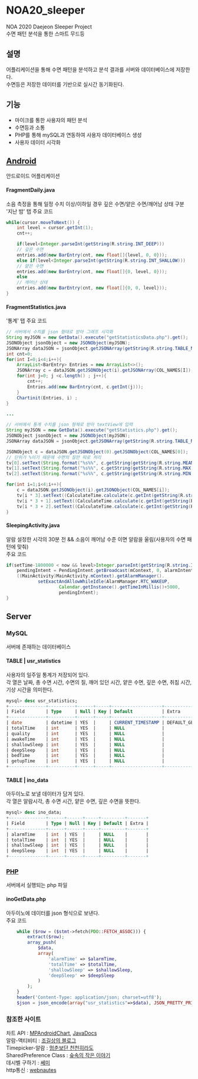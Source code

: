 # NOA20_sleeper
NOA 2020 Daejeon Sleeper Project   
수면 패턴 분석을 통한 스마트 무드등

## 설명
어플리케이션을 통해 수면 패턴을 분석하고 분석 결과를 서버와 데이터베이스에 저장한다.   
수면등은 저장한 데이터를 기반으로 실시간 동기화된다.   

## 기능
* 마이크를 통한 사용자의 패턴 분석
* 수면등과 소통
* PHP를 통해 mySQL과 연동하여 사용자 데이터베이스 생성
* 사용자 데이터 시각화

## [Android](https://github.com/eun-seong/NOA20_sleeper/tree/master/NOA20_Sleeper)
안드로이드 어플리케이션   
#### FragmentDaily.java 
소음 측정을 통해 일정 수치 이상/이하일 경우 깊은 수면/얕은 수면/깨어남 상태 구분   
'지난 밤' 탭 주요 코드   
```java
while(cursor.moveToNext()) {
    int level = cursor.getInt(1);
    cnt++;

    if(level<Integer.parseInt(getString(R.string.INT_DEEP)))
	// 깊은 수면
	entries.add(new BarEntry(cnt, new float[]{level, 0, 0}));
    else if(level<Integer.parseInt(getString(R.string.INT_SHALLOW)))
	// 얕은 수면
	entries.add(new BarEntry(cnt, new float[]{0, level, 0}));
    else
	// 깨어난 상태
	entries.add(new BarEntry(cnt, new float[]{0, 0, level}));
}
```
   
#### FragmentStatistics.java
'통계' 탭 주요 코드
```java
// 서버에서 수치를 json 형태로 받아 그래프 시각화
String myJSON = new GetData().execute("getStatisticsData.php").get();
JSONObject jsonObject = new JSONObject(myJSON);
JSONArray dataJSON = jsonObject.getJSONArray(getString(R.string.TABLE_NAME_STATISTICS));
int cnt=0;
for(int I=0;i<4;i++){
    ArrayList<BarEntry> Entries = new ArrayList<>();
    JSONArray c = dataJSON.getJSONObject(i).getJSONArray(COL_NAMES[I]);
    for(int j=0; j <c.length() ; j++){
        cnt++;
        Entries.add(new BarEntry(cnt, c.getInt(j)));
    }
    Chartinit(Entries, i) ;
}

...

// 서버에서 통계 수치를 json 형채로 받아 textView에 입력
String myJSON = new GetData().execute("getStatistics.php").get();
JSONObject jsonObject = new JSONObject(myJSON);
JSONArray dataJSON = jsonObject.getJSONArray(getString(R.string.TABLE_NAME_STATISTICS));

JSONObject c = dataJSON.getJSONObject(0).getJSONObject(COL_NAMES[0]);
// 단위가 %이기 때문에 수면의 질만 따로 처리
tv[0].setText(String.format("%s%%", c.getString(getString(R.string.MEAN))));
tv[1].setText(String.format("%s%%", c.getString(getString(R.string.MAX))));
tv[2].setText(String.format("%s%%", c.getString(getString(R.string.MIN))));

for(int i=1;i<4;i++){
    c = dataJSON.getJSONObject(i).getJSONObject(COL_NAMES[i]);
    tv[i * 3].setText((CalculateTime.calculate(c.getInt(getString(R.string.MEAN)))));
    tv[i * 3 + 1].setText((CalculateTime.calculate(c.getInt(getString(R.string.MAX)))));
    tv[i * 3 + 2].setText((CalculateTime.calculate(c.getInt(getString(R.string.MIN)))));
}
```

#### SleepingActivity.java
알람 설정한 시각의 30분 전 && 소음이 깨어남 수준 이면 알람을 울림(사용자의 수면 패턴에 맞춰)    
주요 코드   
```java
if(setTime-1800000 < now && level>Integer.parseInt(getString(R.string.INT_SHALLOW))){
    pendingIntent = PendingIntent.getBroadcast(mContext, 0, alarmIntent, 0);
    ((MainActivity)MainActivity.mContext).getAlarmManager().
            setExactAndAllowWhileIdle(AlarmManager.RTC_WAKEUP,
                    Calendar.getInstance().getTimeInMillis()+5000,
                    pendingIntent);
}
```


## Server
### MySQL
서버에 존재하는 데이터베이스
#### TABLE | usr_statistics
사용자의 일주일 통계가 저장되어 있다.   
각 열은 날짜, 총 수면 시간, 수면의 질, 깨어 있던 시간, 얕은 수면, 깊은 수면, 취침 시간, 기상 시간을 의미한다.
```sql
mysql> desc usr_statistics;
+--------------+----------+------+-----+-------------------+-----------------------------------------------+
| Field        | Type     | Null | Key | Default           | Extra                                         |
+--------------+----------+------+-----+-------------------+-----------------------------------------------+
| date         | datetime | YES  |     | CURRENT_TIMESTAMP | DEFAULT_GENERATED on update CURRENT_TIMESTAMP |
| totalTime    | int      | YES  |     | NULL              |                                               |
| quality      | int      | YES  |     | NULL              |                                               |
| awakeTime    | int      | YES  |     | NULL              |                                               |
| shallowSleep | int      | YES  |     | NULL              |                                               |
| deepSleep    | int      | YES  |     | NULL              |                                               |
| bedTime      | int      | YES  |     | NULL              |                                               |
| getupTime    | int      | YES  |     | NULL              |                                               |
+--------------+----------+------+-----+-------------------+-----------------------------------------------+

```

#### TABLE | ino_data
아두이노로 보낼 데이터가 담겨 있다.    
각 열은 알람시각, 총 수면 시간, 얕은 수면, 깊은 수면을 뜻한다.
```sql
mysql> desc ino_data;
+--------------+------+------+-----+---------+-------+
| Field        | Type | Null | Key | Default | Extra |
+--------------+------+------+-----+---------+-------+
| alarmTime    | int  | YES  |     | NULL    |       |
| totalTime    | int  | YES  |     | NULL    |       |
| shallowSleep | int  | YES  |     | NULL    |       |
| deepSleep    | int  | YES  |     | NULL    |       |
+--------------+------+------+-----+---------+-------+
```

### [PHP](https://github.com/eun-seong/NOA20_sleeper/tree/master/PHP)
서버에서 실행되는 php 파일
#### inoGetData.php
아두이노에 데이터를 json 형식으로 보낸다.   
주요 코드
```php
    while ($row = ($stmt->fetch(PDO::FETCH_ASSOC))) {
        extract($row);
        array_push(
            $data,
            array(
                'alarmTime' => $alarmTime,
                'totalTime' => $totalTime,
                'shallowSleep' => $shallowSleep,
                'deepSleep' => $deepSleep
            )
        );
    }
    header('Content-Type: application/json; charset=utf8');
    $json = json_encode(array("usr_statistics"=>$data), JSON_PRETTY_PRINT + JSON_UNESCAPED_UNICODE);
```


### 참조한 사이트
차트 API : [MPAndroidChart](https://github.com/PhilJay/MPAndroidChart), [JavaDocs](https://javadoc.jitpack.io/com/github/PhilJay/MPAndroidChart/v3.1.0/javadoc/)   
알람-액티비티 : [조길상의 블로그](https://m.blog.naver.com/PostView.nhn?blogId=jogilsang&logNo=221513058119&proxyReferer=https%3A%2F%2Fwww.google.com%2F)   
Timepicker-알람 : [멈춘보단 천천히라도](https://webnautes.tistory.com/1365)   
SharedPreference Class : [숲속의 작은 이야기](https://re-build.tistory.com/37)   
데시벨 구하기 : [쎄미](https://susemi99.tistory.com/1017)   
http통신 : [webnautes](https://webnautes.tistory.com/1189)    
